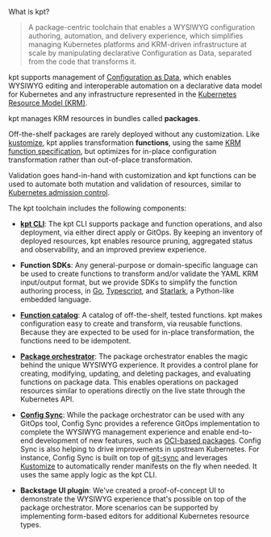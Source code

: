What is kpt?

> A package-centric toolchain that enables a WYSIWYG configuration authoring, automation, and delivery experience, which simplifies managing Kubernetes platforms and KRM-driven infrastructure at scale by manipulating declarative Configuration as Data, separated from the code that transforms it.

kpt supports management of [Configuration as Data](https://github.com/GoogleContainerTools/kpt/blob/main/docs/design-docs/06-config-as-data.md), which enables WYSIWYG editing and interoperable automation on a declarative data model for Kubernetes and any infrastructure represented in the [Kubernetes Resource Model (KRM)](https://github.com/kubernetes/design-proposals-archive/blob/main/architecture/resource-management.md).

kpt manages KRM resources in bundles called **packages**.

Off-the-shelf packages are rarely deployed without any customization. Like [kustomize](https://kustomize.io), kpt applies transformation **functions**, using the same [KRM function specification](https://github.com/kubernetes-sigs/kustomize/blob/master/cmd/config/docs/api-conventions/functions-spec.md), but optimizes for in-place configuration transformation rather than out-of-place transformation. 

Validation goes hand-in-hand with customization and kpt functions can be used to automate both mutation and validation of resources, similar to [Kubernetes admission control](https://kubernetes.io/docs/reference/access-authn-authz/extensible-admission-controllers/). 

The kpt toolchain includes the following components:

- [**kpt CLI**](https://kpt.dev/reference/cli/): The kpt CLI supports package and function operations, and also
  deployment, via either direct apply or GitOps. By keeping an inventory of deployed resources, kpt enables resource pruning,
  aggregated status and observability, and an improved preview experience.

- **Function SDKs**: Any general-purpose or domain-specific language can be used to create functions to transform and/or validate
  the YAML KRM input/output format, but we provide SDKs to simplify the function authoring process, in 
  [Go](https://kpt.dev/book/05-developing-functions/02-developing-in-Go), 
  [Typescript](https://kpt.dev/book/05-developing-functions/03-developing-in-Typescript), and 
  [Starlark](https://catalog.kpt.dev/starlark/v0.2/), a Python-like embedded language.

- [**Function catalog**](https://catalog.kpt.dev/): A catalog of off-the-shelf, tested functions. kpt makes configuration
  easy to create and transform, via reusable functions. Because they are expected to be used for in-place transformation,
  the functions need to be idempotent.

- [**Package orchestrator**](https://github.com/GoogleContainerTools/kpt/blob/main/docs/design-docs/07-package-orchestration.md): 
  The package orchestrator enables the magic behind the unique WYSIWYG experience. It provides a control plane for creating,
  modifying, updating, and deleting packages, and evaluating functions on package data. This enables operations on packaged resources
  similar to operations directly on the live state through the Kubernetes API.

- [**Config Sync**](https://cloud.google.com/anthos-config-management/docs/config-sync-overview): While the package orchestrator
  can be used with any GitOps tool, Config Sync provides a reference GitOps implementation to complete the WYSIWYG management
  experience and enable end-to-end development of new features, such as 
  [OCI-based packages](https://github.com/GoogleContainerTools/kpt/issues/2300). Config Sync is also helping to drive improvements
  in upstream Kubernetes. For instance, Config Sync is built on top of [git-sync](https://github.com/kubernetes/git-sync) and
  leverages [Kustomize](https://kustomize.io) to automatically render manifests on the fly when needed. It uses the same apply
  logic as the kpt CLI.

- **Backstage UI plugin**: We've created a proof-of-concept UI to demonstrate the WYSIWYG experience that's possible on top of the
  package orchestrator. More scenarios can be supported by implementing form-based editors for additional Kubernetes resource types.
  
